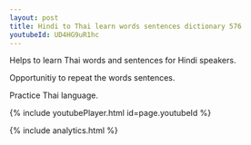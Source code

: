 ```yaml
---
layout: post
title: Hindi to Thai learn words sentences dictionary 576 
youtubeId: UD4HG9uR1hc
---
```

 
 
Helps to learn Thai words and sentences for Hindi speakers.

Opportunitiy to repeat the words sentences. 

Practice Thai language. 
 
{% include youtubePlayer.html id=page.youtubeId %}
 
 
{% include analytics.html %}
